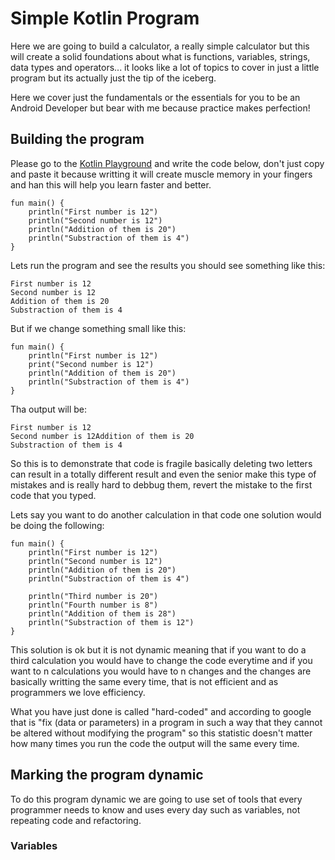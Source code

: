 # Simple Kotlin Program

Here we are going to build a calculator, a really simple calculator but this will create a solid foundations about what is functions, variables, strings, data types and operators... it looks like a lot of topics to cover in just a little program but its actually just the tip of the iceberg.

Here we cover just the fundamentals or the essentials for you to be an Android Developer but bear with me because practice makes perfection!

## Building the program

Please go to the [Kotlin Playground](https://play.kotlinlang.org/#eyJ2ZXJzaW9uIjoiMS44LjEwIiwicGxhdGZvcm0iOiJqYXZhIiwiYXJncyI6IiIsIm5vbmVNYXJrZXJzIjp0cnVlLCJ0aGVtZSI6ImlkZWEiLCJjb2RlIjoiLyoqXG4gKiBZb3UgY2FuIGVkaXQsIHJ1biwgYW5kIHNoYXJlIHRoaXMgY29kZS5cbiAqIHBsYXkua290bGlubGFuZy5vcmdcbiAqL1xuZnVuIG1haW4oKSB7XG4gICAgcHJpbnRsbihcIkhlbGxvLCB3b3JsZCEhIVwiKVxufSJ9) and write the code below, don't just copy and paste it because writting it will create muscle memory in your fingers and han this will help you learn faster and better.

```
fun main() {
    println("First number is 12")
    println("Second number is 12")
    println("Addition of them is 20")
    println("Substraction of them is 4")
}
```

Lets run the program and see the results you should see something like this:

```
First number is 12
Second number is 12
Addition of them is 20
Substraction of them is 4
```

But if we change something small like this:

```
fun main() {
    println("First number is 12")
    print("Second number is 12")
    println("Addition of them is 20")
    println("Substraction of them is 4")
}
```

Tha output will be:

```
First number is 12
Second number is 12Addition of them is 20
Substraction of them is 4
```

So this is to demonstrate that code is fragile basically deleting two letters can result in a totally different result and even the senior make this type of mistakes and is really hard to debbug them, revert the mistake to the first code that you typed.

Lets say you want to do another calculation in that code one solution would be doing the following:

```
fun main() {
    println("First number is 12")
    println("Second number is 12")
    println("Addition of them is 20")
    println("Substraction of them is 4")

    println("Third number is 20")
    println("Fourth number is 8")
    println("Addition of them is 28")
    println("Substraction of them is 12")
}
```

This solution is ok but it is not dynamic meaning that if you want to do a third calculation you would have to change the code everytime and if you want to n calculations you would have to n changes and the changes are basically writting the same every time, that is not efficient and as programmers we love efficiency.

What you have just done is called "hard-coded" and according to google that is "fix (data or parameters) in a program in such a way that they cannot be altered without modifying the program" so this statistic doesn't matter how many times you run the code the output will the same every time.

## Marking the program dynamic

To do this program dynamic we are going to use set of tools that every programmer needs to know and uses every day such as variables, not repeating code and refactoring.

### Variables

